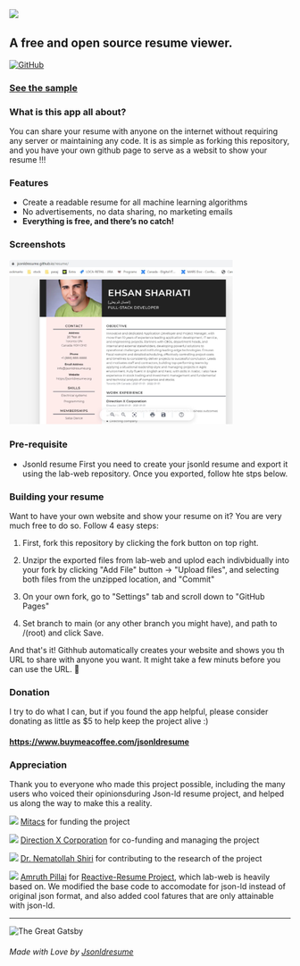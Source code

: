 <img src="https://raw.githubusercontent.com/Jsonldresume/lab-web/main/public/images/jsonldresume.png" width="256px" />

## A free and open source resume viewer.

[![GitHub](https://img.shields.io/github/license/jsonldresume/lab-web)](https://github.com/jsonldresume/lab-web/blob/main/LICENSE)

### [See the sample](https://jsonldresume.github.io/resume/)

### What is this app all about?

You can share your resume with anyone on the internet without requiring any server or maintaining any code. It is as simple as forking this repository, and you have your own github page to serve as a websit to show your resume !!!

### Features

- Create a readable resume for all machine learning algorithms
- No advertisements, no data sharing, no marketing emails
- **Everything is free, and there’s no catch!**

### Screenshots

<img src="https://raw.githubusercontent.com/Jsonldresume/resume/main/static/media/screenshot.JPG" width="400px" />

### Pre-requisite

- Jsonld resume
First you need to create your jsonld resume and export it using the lab-web repository. Once you exported, follow hte stps below.


### Building your resume

Want to have your own website and show your resume on it? You are very much free to do so. Follow 4 easy steps:

1. First, fork this repository by clicking the fork button on top right.


2. Unzipr the exported files from lab-web and uplod each indivbidually into your fork by clicking "Add File" button -> "Upload files", and selecting both files from the unzipped location, and "Commit"


3. On your own fork, go to "Settings" tab and scroll down to "GitHub Pages"


4. Set branch to main (or any other branch you might have), and path to /(root) and click Save.


And that's it! Githhub automatically creates your website and shows you th URL to share with anyone you want. It might take a few minuts before you can use the URL. 🎉

### Donation

I try to do what I can, but if you found the app helpful, please consider donating as little as \$5 to help keep the project alive :)

#### https://www.buymeacoffee.com/jsonldresume

### Appreciation

Thank you to everyone who made this project possible, including the many users who voiced their opinionsduring Json-ld resume project, and helped us along the way to make this a reality.

<img src="https://raw.githubusercontent.com/Jsonldresume/lab-web/main/public/images/Mitacs.png" width="60px" /> [Mitacs](https://www.mitacs.ca/) for funding the project

<img src="https://raw.githubusercontent.com/Jsonldresume/lab-web/main/public/images/DXC.jpg" width="60px" /> [Direction X Corporation](https://directionx.ca) for co-funding and managing the project

<img src="https://raw.githubusercontent.com/Jsonldresume/lab-web/main/public/images/shiri.jpg" width="60px" /> [Dr. Nematollah Shiri](https://www.concordia.ca/ginacody/computer-science-software-eng/faculty.html?fpid=nematollaah-shiri) for contributing to the research of the project

<img src="https://crowdin-static.downloads.crowdin.com/avatar/14158753/large/e36727872f9ce95f97b0a7e49cb28667.jpeg" width="60px" /> [Amruth Pillai](https://github.com/AmruthPillai) for [Reactive-Resume Project](https://github.com/AmruthPillai/Reactive-Resume), which lab-web is heavily based on. We modified the base code to accomodate for json-ld instead of original json format, and also added cool fatures that are only attainable with json-ld.

---

![The Great Gatsby](https://camo.githubusercontent.com/a615c7e1ef9a850f5427cdc153186763305bb853/68747470733a2f2f692e696d6775722e636f6d2f4472386a3569762e676966)

###### Made with Love by [Jsonldresume](https://jsonldresume.org/)
